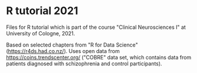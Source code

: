 # R tutorial 2021

Files for R tutorial which is part of the course "Clinical Neurosciences I" at University of Cologne, 2021. 

Based on selected chapters from "R for Data Science" (https://r4ds.had.co.nz/). Uses open data from https://coins.trendscenter.org/ ("COBRE" data set, which contains data from patients diagnosed with schizophrenia and control participants).

